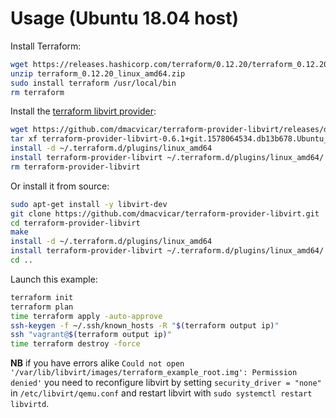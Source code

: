 # Usage (Ubuntu 18.04 host)

Install Terraform:

```bash
wget https://releases.hashicorp.com/terraform/0.12.20/terraform_0.12.20_linux_amd64.zip
unzip terraform_0.12.20_linux_amd64.zip
sudo install terraform /usr/local/bin
rm terraform
```

Install the [terraform libvirt provider](https://github.com/dmacvicar/terraform-provider-libvirt):

```bash
wget https://github.com/dmacvicar/terraform-provider-libvirt/releases/download/v0.6.1/terraform-provider-libvirt-0.6.1+git.1578064534.db13b678.Ubuntu_18.04.amd64.tar.gz
tar xf terraform-provider-libvirt-0.6.1+git.1578064534.db13b678.Ubuntu_18.04.amd64.tar.gz
install -d ~/.terraform.d/plugins/linux_amd64
install terraform-provider-libvirt ~/.terraform.d/plugins/linux_amd64/
rm terraform-provider-libvirt
```

Or install it from source:

```bash
sudo apt-get install -y libvirt-dev
git clone https://github.com/dmacvicar/terraform-provider-libvirt.git
cd terraform-provider-libvirt
make
install -d ~/.terraform.d/plugins/linux_amd64
install terraform-provider-libvirt ~/.terraform.d/plugins/linux_amd64/
cd ..
```

Launch this example:

```bash
terraform init
terraform plan
time terraform apply -auto-approve
ssh-keygen -f ~/.ssh/known_hosts -R "$(terraform output ip)"
ssh "vagrant@$(terraform output ip)"
time terraform destroy -force
```

**NB** if you have errors alike `Could not open '/var/lib/libvirt/images/terraform_example_root.img': Permission denied'` you need to reconfigure libvirt by setting `security_driver = "none"` in `/etc/libvirt/qemu.conf` and restart libvirt with `sudo systemctl restart libvirtd`.
